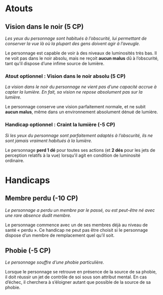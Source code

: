 # Atouts
## Vision dans le noir (5 CP)
*Les yeux du personnage sont habitués à l’obscurité, lui permettant de conserver la vue là où la plupart des gens doivent agir à l’aveugle.*

Le personnage est capable de voir à des niveaux de luminosités très bas. Il ne voit pas dans le noir absolu, mais ne reçoit **aucun malus** dû à l’obscurité, tant qu’il dispose d’une infime source de lumière.

### Atout optionnel : Vision dans le noir absolu (5 CP)
*La vision dans le noir du personnage ne vient pas d’une capacité accrue à capter la lumière. En fait, sa vision ne repose absolument pas sur la lumière.*

Le personnage conserve une vision parfaitement normale, et ne subit **aucun malus**, même dans un environnement absolument dénué de lumière.

### Handicap optionnel : Craint la lumière (-5 CP)
*Si les yeux du personnage sont parfaitement adaptés à l’obscurité, ils ne sont jamais vraiment habitués à la lumière.*

Le personnage **perd 1 dé** pour toutes ses actions (et **2 dés** pour les jets de perception relatifs à la vue) lorsqu’il agit en condition de luminosité ordinaire.

# Handicaps
## Membre perdu (-10 CP)
*Le personnage a perdu un membre par le passé, ou est peut-être né avec une rare absence dudit membre.*

Le personnage commence avec un de ses membres déjà au niveau de santé « perdu ». Ce handicap ne peut pas être choisit si le personnage dispose d’un membre de remplacement quel qu’il soit.

## Phobie (-5 CP)
*Le personnage souffre d’une phobie particulière.*

Lorsque le personnage se retrouve en présence de la source de sa phobie, il doit réussir un jet de contrôle de soi sous son attribut mental. En cas d’échec, il cherchera à s’éloigner autant que possible de la source de sa phobie.

